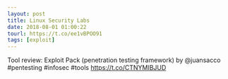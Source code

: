 ```yaml
---
layout: post
title: Linux Security Labs
date: 2018-08-01 01:00:22
tourl: https://t.co/ee1vBPOO91
tags: [exploit]
---
```

Tool review: Exploit Pack (penetration testing framework) by @juansacco #pentesting #infosec #tools https://t.co/CTNYMIBJUD